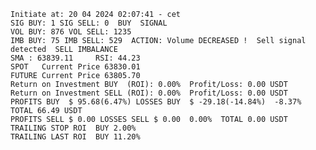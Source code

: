     Initiate at: 20 04 2024 02:07:41 - cet
    SIG BUY: 1 SIG SELL: 0  BUY  SIGNAL
    VOL BUY: 876 VOL SELL: 1235
    IMB BUY: 75 IMB SELL: 529  ACTION: Volume DECREASED !  Sell signal detected  SELL IMBALANCE
    SMA : 63839.11     RSI: 44.23
    SPOT   Current Price 63830.01
    FUTURE Current Price 63805.70
    Return on Investment BUY  (ROI): 0.00%  Profit/Loss: 0.00 USDT
    Return on Investment SELL (ROI): 0.00%  Profit/Loss: 0.00 USDT
    PROFITS BUY  $ 95.68(6.47%) LOSSES BUY  $ -29.18(-14.84%)  -8.37%  TOTAL 66.49 USDT
    PROFITS SELL $ 0.00 LOSSES SELL $ 0.00  0.00%  TOTAL 0.00 USDT
    TRAILING STOP ROI  BUY 2.00%
    TRAILING LAST ROI  BUY 11.20%

